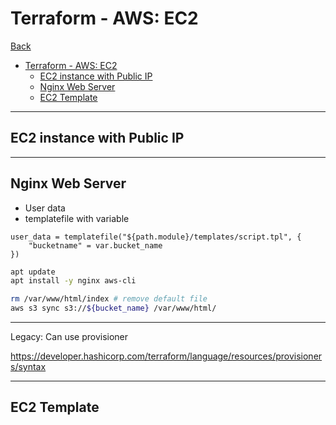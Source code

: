 # Terraform - AWS: EC2

[Back](../../index.md)

- [Terraform - AWS: EC2](#terraform---aws-ec2)
  - [EC2 instance with Public IP](#ec2-instance-with-public-ip)
  - [Nginx Web Server](#nginx-web-server)
  - [EC2 Template](#ec2-template)

---

## EC2 instance with Public IP

---

## Nginx Web Server

- User data
- templatefile with variable

```hcl
user_data = templatefile("${path.module}/templates/script.tpl", {
    "bucketname" = var.bucket_name
})
```

```sh
apt update
apt install -y nginx aws-cli

rm /var/www/html/index # remove default file
aws s3 sync s3://${bucket_name} /var/www/html/
```

---

Legacy: Can use provisioner

https://developer.hashicorp.com/terraform/language/resources/provisioners/syntax

---

## EC2 Template
